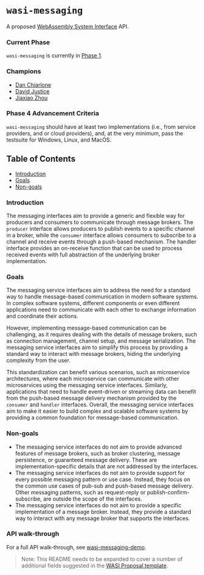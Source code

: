 # `wasi-messaging`

A proposed [WebAssembly System Interface](https://github.com/WebAssembly/WASI) API.

### Current Phase

`wasi-messaging` is currently in [Phase 1](https://github.com/WebAssembly/WASI/blob/main/Proposals.md#phase-1---feature-proposal-cg).

### Champions

- [Dan Chiarlone](https://github.com/danbugs)
- [David Justice](https://github.com/devigned)
- [Jiaxiao Zhou](https://github.com/Mossaka)

### Phase 4 Advancement Criteria

`wasi-messaging` should have at least two implementations (i.e., from service providers, and or cloud providers), and, at the very minimum, pass the testsuite for Windows, Linux, and MacOS.

## Table of Contents

- [Introduction](#introduction)
- [Goals](#goals)
- [Non-goals](#non-goals)

### Introduction

The messaging interfaces aim to provide a generic and flexible way for producers and consumers to communicate through message brokers. The `producer` interface allows producers to publish events to a specific channel in a broker, while the `consumer` interface allows consumers to subscribe to a channel and receive events through a push-based mechanism. The handler interface provides an on-receive function that can be used to process received events with full abstraction of the underlying broker implementation.

### Goals

The messaging service interfaces aim to address the need for a standard way to handle message-based communication in modern software systems. In complex software systems, different components or even different applications need to communicate with each other to exchange information and coordinate their actions.

However, implementing message-based communication can be challenging, as it requires dealing with the details of message brokers, such as connection management, channel setup, and message serialization. The messaging service interfaces aim to simplify this process by providing a standard way to interact with message brokers, hiding the underlying complexity from the user.

This standardization can benefit various scenarios, such as microservice architectures, where each microservice can communicate with other microservices using the messaging service interfaces. Similarly, applications that need to handle event-driven or streaming data can benefit from the push-based message delivery mechanism provided by the `consumer` and `handler` interfaces. Overall, the messaging service interfaces aim to make it easier to build complex and scalable software systems by providing a common foundation for message-based communication.

### Non-goals

- The messaging service interfaces do not aim to provide advanced features of message brokers, such as broker clustering, message persistence, or guaranteed message delivery. These are implementation-specific details that are not addressed by the interfaces.
- The messaging service interfaces do not aim to provide support for every possible messaging pattern or use case. Instead, they focus on the common use cases of pub-sub and push-based message delivery. Other messaging patterns, such as request-reply or publish-confirm-subscribe, are outside the scope of the interfaces.
- The messaging service interfaces do not aim to provide a specific implementation of a message broker. Instead, they provide a standard way to interact with any message broker that supports the interfaces.

### API walk-through

For a full API walk-through, see [wasi-messaging-demo](https://github.com/danbugs/wasi-messaging-demo).

> Note: This README needs to be expanded to cover a number of additional fields suggested in the
[WASI Proposal template](https://github.com/WebAssembly/wasi-proposal-template).